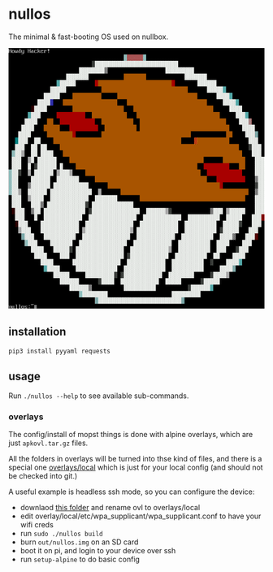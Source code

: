 # nullos

The minimal & fast-booting OS used on nullbox.

![screenshot](screenshot.png)

## installation

```
pip3 install pyyaml requests
```

## usage

Run `./nullos --help` to see available sub-commands.


### overlays

The config/install of mopst things is done with alpine overlays, which are just `apkovl.tar.gz` files.

All the folders in overlays will be turned into thse kind of files, and there is a special one [overlays/local](overlays/local) which is just for your local config (and should not be checked into git.)

A useful example is headless ssh mode, so you can configure the device:

- downlaod [this folder](https://github.com/mesca/alpine_headless/tree/master/ovl) and rename ovl to overlays/local
- edit overlay/local/etc/wpa_supplicant/wpa_supplicant.conf to have your wifi creds
- run `sudo ./nullos build`
- burn `out/nullos.img` on an SD card
- boot it on pi, and login to your device over ssh
- run `setup-alpine` to do basic config